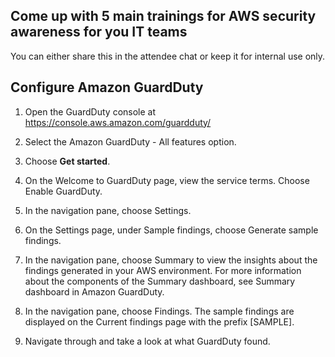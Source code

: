 ## Come up with 5 main trainings for AWS security awareness for you IT teams

You can either share this in the attendee chat or keep it for internal use only.

## Configure Amazon GuardDuty

1. Open the GuardDuty console at https://console.aws.amazon.com/guardduty/

2. Select the Amazon GuardDuty - All features option.

3. Choose **Get started**.

4. On the Welcome to GuardDuty page, view the service terms. Choose Enable GuardDuty.

5. In the navigation pane, choose Settings.

6. On the Settings page, under Sample findings, choose Generate sample findings.

7. In the navigation pane, choose Summary to view the insights about the findings generated in your AWS environment. For more information about the components of the Summary dashboard, see Summary dashboard in Amazon GuardDuty.

8. In the navigation pane, choose Findings. The sample findings are displayed on the Current findings page with the prefix [SAMPLE].

9. Navigate through and take a look at what GuardDuty found.